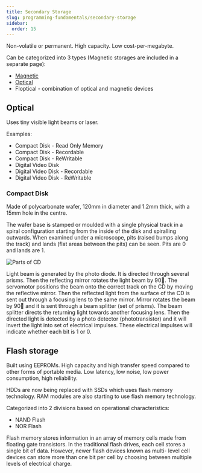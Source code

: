 ```yaml
---
title: Secondary Storage
slug: programming-fundamentals/secondary-storage
sidebar:
  order: 15
---
```


Non-volatile or permanent. High capacity. Low cost-per-megabyte.

Can be categorized into 3 types (Magnetic storages are included in a separate
page):

- [Magnetic](/programming-fundamentals/magnetic-storage)
- [Optical](#optical)
- Floptical - combination of optical and magnetic devices

## Optical

Uses tiny visible light beams or laser.

Examples:

- Compact Disk - Read Only Memory
- Compact Disk - Recordable
- Compact Disk - ReWritable
- Digital Video Disk
- Digital Video Disk - Recordable
- Digital Video Disk - ReWritable

### Compact Disk

Made of polycarbonate wafer, 120mm in diameter and 1.2mm thick, with a 15mm hole
in the centre.

The wafer base is stamped or moulded with a single physical track in a spiral
configuration starting from the inside of the disk and spiralling outwards. When
examined under a microscope, pits (raised bumps along the track) and lands (flat
areas between the pits) can be seen. Pits are 0 and lands are 1.

![Parts of CD](/programming/parts-of-cd.jpg)

Light beam is generated by the photo diode. It is directed through several
prisms. Then the reflecting mirror rotates the light beam by 90. The servomotor
positions the beam onto the correct track on the CD by moving the reflective
mirror. Then the reflected light from the surface of the CD is sent out through
a focusing lens to the same mirror. Mirror rotates the beam by 90 and it is
sent through a beam splitter (set of prisms). The beam splitter directs the
returning light towards another focusing lens. Then the directed light is
detected by a photo detector (phototransistor) and it will invert the light into
set of electrical impulses. These electrical impulses will indicate whether each
bit is 1 or 0.

## Flash storage

Built using EEPROMs. High capacity and high transfer speed compared to other
forms of portable media. Low latency, low noise, low power consumption, high
reliability.

HDDs are now being replaced with SSDs which uses flash memory technology. RAM
modules are also starting to use flash memory technology.

Categorized into 2 divisions based on operational characteristics:

- NAND Flash
- NOR Flash

Flash memory stores information in an array of memory cells made from floating
gate transistors. In the traditional flash drives, each cell stores a single bit
of data. However, newer flash devices known as multi- level cell devices can
store more than one bit per cell by choosing between multiple levels of
electrical charge.
